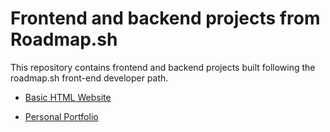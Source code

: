 
# Frontend and backend projects from Roadmap.sh

This repository contains frontend and backend projects built following the roadmap.sh front-end developer path.

+ [Basic HTML Website](https://roadmap.sh/projects/basic-html-website)

+ [Personal Portfolio](https://roadmap.sh/projects/portfolio-website)
